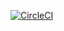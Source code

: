 [![CircleCI](https://dl.circleci.com/status-badge/img/gh/Pakin-Kampeera/sfg-pet-clinic/tree/master.svg?style=svg&circle-token=4f294823588f7e2911dd75edb8e1d976a3667aad)](https://dl.circleci.com/status-badge/redirect/gh/Pakin-Kampeera/sfg-pet-clinic/tree/master)